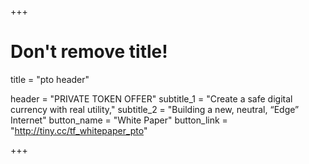 +++
# Don't remove title!
title = "pto header"

header = "PRIVATE TOKEN OFFER"
subtitle_1 = "Create a safe digital currency with real utility,"
subtitle_2 = "Building a new, neutral, “Edge” Internet"
button_name = "White Paper"
button_link = "http://tiny.cc/tf_whitepaper_pto"

+++

